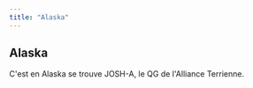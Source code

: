 ```yaml
---
title: "Alaska"
---
```


Alaska
------

C'est en Alaska se trouve JOSH-A, le QG de l'Alliance Terrienne.

